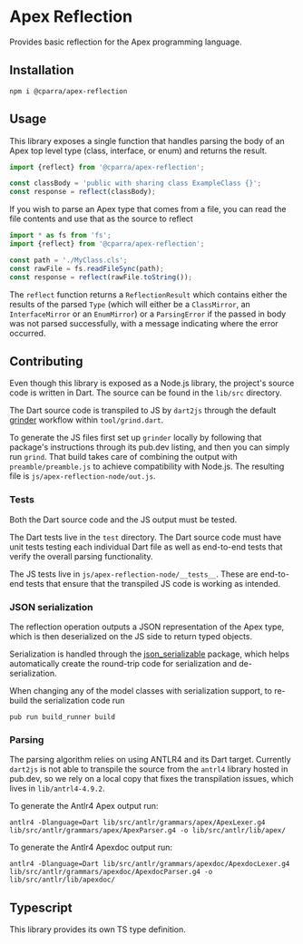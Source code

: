 # Apex Reflection

Provides basic reflection for the Apex programming language.

## Installation

```
npm i @cparra/apex-reflection
```

## Usage

This library exposes a single function that handles parsing the body of an Apex top level type (class, interface, or
enum)
and returns the result.

```typescript
import {reflect} from '@cparra/apex-reflection';

const classBody = 'public with sharing class ExampleClass {}';
const response = reflect(classBody);
```

If you wish to parse an Apex type that comes from a file, you can read the file contents and use that as the source to
reflect

```typescript
import * as fs from 'fs';
import {reflect} from '@cparra/apex-reflection';

const path = './MyClass.cls';
const rawFile = fs.readFileSync(path);
const response = reflect(rawFile.toString());
```

The `reflect` function returns a `ReflectionResult` which contains either the results of the parsed `Type`
(which will either be a `ClassMirror`, an `InterfaceMirror` or an `EnumMirror`) or a `ParsingError` if the passed in
body was not parsed successfully, with a message indicating where the error occurred.

## Contributing

Even though this library is exposed as a Node.js library, the project's source code is written in Dart. The source can
be found in the `lib/src` directory.

The Dart source code is transpiled to JS by `dart2js` through the default [grinder](https://pub.dev/packages/grinder)
workflow within `tool/grind.dart`.

To generate the JS files first set up `grinder` locally by following that package's instructions through its pub.dev
listing, and then you can simply run `grind`. That build takes care of combining the output with `preamble/preamble.js`
to achieve compatibility with Node.js. The resulting file is `js/apex-reflection-node/out.js`.

### Tests

Both the Dart source code and the JS output must be tested.

The Dart tests live in the `test` directory. The Dart source code must have unit tests testing each individual Dart file
as well as end-to-end tests that verify the overall parsing functionality.

The JS tests live in `js/apex-reflection-node/__tests__`. These are end-to-end tests that ensure that the transpiled JS
code is working as intended.

### JSON serialization

The reflection operation outputs a JSON representation of the Apex type, which is then deserialized on the JS side to
return typed objects.

Serialization is handled through the [json_serializable](https://pub.dev/packages/json_serializable) package, which
helps automatically create the round-trip code for serialization and de-serialization.

When changing any of the model classes with serialization support, to re-build the serialization code run

```
pub run build_runner build
```

### Parsing

The parsing algorithm relies on using ANTLR4 and its Dart target. Currently `dart2js` is not able to transpile the
source from the `antrl4` library hosted in pub.dev, so we rely on a local copy that fixes the transpilation issues,
which lives in `lib/antrl4-4.9.2`.

To generate the Antlr4 Apex output run:

```
antlr4 -Dlanguage=Dart lib/src/antlr/grammars/apex/ApexLexer.g4 lib/src/antlr/grammars/apex/ApexParser.g4 -o lib/src/antlr/lib/apex/
```

To generate the Antlr4 Apexdoc output run:

```
antlr4 -Dlanguage=Dart lib/src/antlr/grammars/apexdoc/ApexdocLexer.g4 lib/src/antlr/grammars/apexdoc/ApexdocParser.g4 -o lib/src/antlr/lib/apexdoc/
```

## Typescript

This library provides its own TS type definition.
